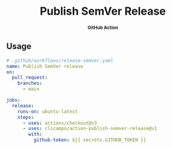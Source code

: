 <div align="center">

<h1>Publish SemVer Release</h1>

<sup><strong>GitHub Action</strong></sup>

</div>


## Usage

```yaml
# .github/workflows/release-semver.yaml
name: Publish SemVer release
on:
  pull_request:
    branches:
      - main

jobs:
  release:
    runs-on: ubuntu-latest
    steps:
      - uses: actions/checkout@v3
      - uses: clicampo/action-publish-semver-release@v1
        with:
          github-token: ${{ secrets.GITHUB_TOKEN }}
```
